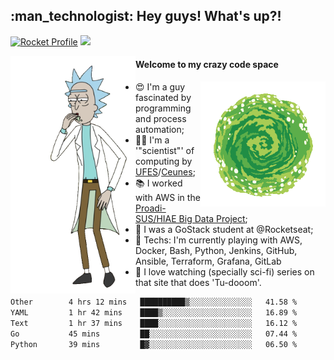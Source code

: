 
<h2> :man_technologist: Hey guys! What's up?!</h2>
                                                                         
[![Rocket Profile](https://img.shields.io/static/v1?label=Rocketseat&message=Profile&colorA=purple&color=black&logo=Rocket&logoColor=white)](https://app.rocketseat.com.br/me/elyabe)
<a href="https://www.linkedin.com/in/elyabe/"><img src="https://img.shields.io/badge/LinkedIn-informational?logo=linkedin"/></a>

<img align='left' src="https://raw.githubusercontent.com/Elyabe/Elyabe/master/images/rick-dancing.gif" width='200'>

                       
#### Welcome to my crazy code space 
<img align='right' src="https://raw.githubusercontent.com/Elyabe/elyabe/master/images/portal-3.gif" width='200'>

- :heart_eyes: I'm a guy fascinated by programming and process automation; 
- :office_worker: I'm a '"scientist"' of computing by [UFES](http://ufes.br)/[Ceunes](http://ceunes.ufes.br);
- :books: I worked with AWS in the [Proadi-SUS/HIAE Big Data Project](https://www.einstein.br/responsabilidade-social/atuacao-com-o-ministerio-da-saude/proadi-sus);
- :rocket: I was a GoStack student at @Rocketseat;
- :green_heart: Techs: I'm currently playing with AWS, Docker, Bash, Python, Jenkins, GitHub, Ansible, Terraform, Grafana, GitLab
- :movie_camera: I love watching (specially sci-fi) series on that site that does 'Tu-dooom'.

<!--START_SECTION:waka-->

```txt
Other        4 hrs 12 mins   ██████████▒░░░░░░░░░░░░░░   41.58 %
YAML         1 hr 42 mins    ████▒░░░░░░░░░░░░░░░░░░░░   16.89 %
Text         1 hr 37 mins    ████░░░░░░░░░░░░░░░░░░░░░   16.12 %
Go           45 mins         ██░░░░░░░░░░░░░░░░░░░░░░░   07.44 %
Python       39 mins         █▓░░░░░░░░░░░░░░░░░░░░░░░   06.50 %
```

<!--END_SECTION:waka-->
